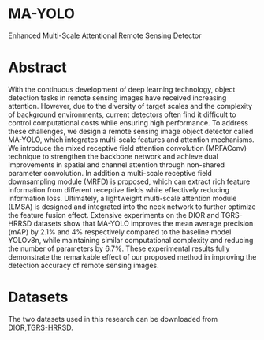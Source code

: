 MA-YOLO
===
Enhanced Multi-Scale Attentional Remote Sensing Detector

Abstract
===
With the continuous development of deep learning technology, object detection tasks in remote sensing images have received increasing attention. However, due to the diversity of target scales and the complexity of background environments, current detectors often find it difficult to control computational costs while ensuring high performance. To address these challenges, we design a remote sensing image object detector called MA-YOLO, which integrates multi-scale features and attention mechanisms. We introduce the mixed receptive field attention convolution (MRFAConv) technique to strengthen the backbone network and achieve dual improvements in spatial and channel attention through non-shared parameter convolution. In addition a multi-scale receptive field downsampling module (MRFD) is proposed, which can extract rich feature information from different receptive fields while effectively reducing information loss. Ultimately, a lightweight multi-scale attention module (LMSA) is designed and integrated into the neck network to further optimize the feature fusion effect. Extensive experiments on the DIOR and TGRS-HRRSD datasets show that MA-YOLO improves the mean average precision (mAP) by 2.1% and 4% respectively compared to the baseline model YOLOv8n, while maintaining similar computational complexity and reducing the number of parameters by 6.7%. These experimental results fully demonstrate the remarkable effect of our proposed method in improving the detection accuracy of remote sensing images.

Datasets
===
The two datasets used in this research can be downloaded from [DIOR](https://gitcode.com/Resource-Bundle-Collection/b7f4f/overview),[TGRS-HRRSD](https://github.com/CrazyStoneonRoad/TGRS-HRRSD-Dataset).
